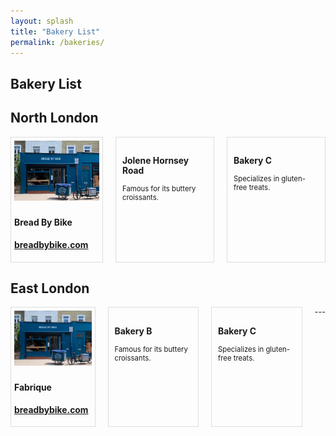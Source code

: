 ```yaml
---
layout: splash
title: "Bakery List"
permalink: /bakeries/
---
```


## Bakery List
## North London

<div class="bakery list" style="display: flex; gap: 20px; font-size: 0.9em;">
  <div class="bakery-tile" style="flex: 1; border: 1px solid #ddd; padding: 5px;">
    <img src="/assets/images/breadbybike.jpg" alt="Bakery Image" style="width: 100%; height: auto; margin-bottom: 5px;">
    <h3 style="font-size: 1.1em;">Bread By Bike</h3>
    <h3 style="font-size: 1.1em;"><a href="https://breadbybike.com" target="_blank">breadbybike.com</a></h3>
  </div>

  <div class="bakery-tile" style="flex: 1; border: 1px solid #ddd; padding: 10px;">
    <h3 style="font-size: 1.1em;">Jolene Hornsey Road</h3>
    <p style="font-size: 0.9em;">Famous for its buttery croissants.</p>
  </div>
  <div class="bakery-tile" style="flex: 1; border: 1px solid #ddd; padding: 10px;">
    <h3 style="font-size: 1.1em;">Bakery C</h3>
    <p style="font-size: 0.9em;">Specializes in gluten-free treats.</p>
  </div>
</div>

## East London

<div class="bakery list" style="display: flex; gap: 20px; font-size: 0.9em;">
  <div class="bakery-tile" style="flex: 1; border: 1px solid #ddd; padding: 5px;">
    <img src="/assets/images/breadbybike.jpg" alt="Bakery Image" style="width: 100%; height: auto; margin-bottom: 5px;">
    <h3 style="font-size: 1.1em;">Fabrique </h3>
    <h3 style="font-size: 1.1em;"><a href="https://breadbybike.com" target="_blank">breadbybike.com</a></h3>
  </div>
   <div class="bakery-tile" style="flex: 1; border: 1px solid #ddd; padding: 10px;">
    <h3 style="font-size: 1.1em;">Bakery B</h3>
    <p style="font-size: 0.9em;">Famous for its buttery croissants.</p>
  </div>
  <div class="bakery-tile" style="flex: 1; border: 1px solid #ddd; padding: 10px;">
    <h3 style="font-size: 1.1em;">Bakery C</h3>
    <p style="font-size: 0.9em;">Specializes in gluten-free treats.</p>
  </div>
---